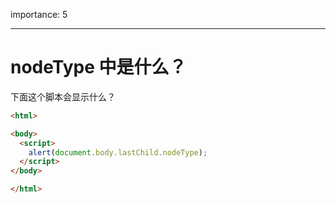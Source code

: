 importance: 5

---

# nodeType 中是什么？

下面这个脚本会显示什么？

```html
<html>

<body>
  <script>
    alert(document.body.lastChild.nodeType);
  </script>
</body>

</html>
```
